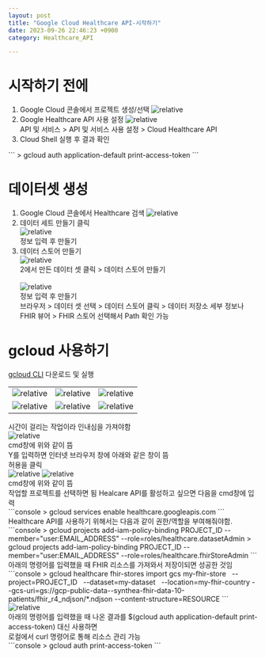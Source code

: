 ```yaml
---
layout: post
title: "Google Cloud Healthcare API-시작하기"
date: 2023-09-26 22:46:23 +0900
category: Healthcare_API

---
```

# 시작하기 전에
<ol>
<li>Google Cloud 콘솔에서 프로젝트 생성/선택
<img class="picture"  src='{{ "public/img/console.png" | relative_url }}' alt='relative'/></li>
<li>
Google Healthcare API 사용 설정
<img class="picture"  src='{{ "public/img/api_valid.png" | relative_url }}' alt='relative'/><br>
<div class="explain">API 및 서비스 > API 및 서비스 사용 설정 > Cloud Healthcare API</div>
</li>
<li>Cloud Shell 실행 후 결과 확인</li>
</ol>
```
> gcloud auth application-default print-access-token
``` 

# 데이터셋 생성
<ol>
<li>Google Cloud 콘솔에서 Healthcare 검색
<img class="picture"  src='{{ "public/img/console_health.png" | relative_url }}' alt='relative'/>
</li>
<li>데이터 세트 만들기 클릭<br>
<img class="picture"  src='{{ "public/img/healthcare_browser.png" | relative_url }}' alt='relative'/><br>
<div class="explain">정보 입력 후 만들기</div>
</li>
<li>
데이터 스토어 만들기<br>
<img class="picture"  src='{{ "public/img/make_dataset1.png" | relative_url }}' alt='relative'/><br>
<div class="explain">2에서 만든 데이터 셋 클릭 > 데이터 스토어 만들기</div><br>
<img class="picture"  src='{{ "public/img/make_dataset2.png" | relative_url }}' alt='relative'/><br>
<div class="explain">
정보 입력 후 만들기<br>
브라우저 > 데이터 셋 선택 > 데이터 스토어 클릭 > 데이터 저장소 세부 정보나<br>
FHIR 뷰어 > FHIR 스토어 선택해서 Path 확인 가능
</div>
</li>
</ol>

# gcloud 사용하기
<div class="explain">
<p><a href="https://dl.google.com/dl/cloudsdk/channels/rapid/GoogleCloudSDKInstaller.exe?hl=ko
">gcloud CLI</a> 다운로드 및 실행
</p>
</div>
<table>
<tr>
<td><img  src='{{ "public/img/gcloud1.png" | relative_url }}' alt='relative'></td>
<td><img  src='{{ "public/img/gcloud2.png" | relative_url }}' alt='relative'></td>
<td><img  src='{{ "public/img/gcloud3.png" | relative_url }}' alt='relative'></td>
</tr>
<tr>
<td><img  src='{{ "public/img/gcloud4.png" | relative_url }}' alt='relative'></td>
<td><img  src='{{ "public/img/gcloud6.png" | relative_url }}' alt='relative'></td>
<td><img  src='{{ "public/img/gcloud7.png" | relative_url }}' alt='relative'></td>
</tr>
</table>
<div class="explain">
시간이 걸리는 작업이라 인내심을 가져야함
</div>
<img  src='{{ "public/img/gcloud8.png" | relative_url }}' alt='relative'>
<div class="explain">
cmd창에 위와 같이 뜸<br>
Y를 입력하면 인터넷 브라우저 창에 아래와 같은 창이 뜸<br>
허용을 클릭
</div>
<img  src='{{ "public/img/gcloud9.png" | relative_url }}' alt='relative'>
<img  src='{{ "public/img/gcloud10.png" | relative_url }}' alt='relative'>
<div class="explain">
cmd창에 위와 같이 뜸<br>
작업할 프로젝트를 선택하면 됨
Healcare API를 활성하고 싶으면 다음을 cmd창에 입력
</div>
```console
> gcloud services enable healthcare.googleapis.com 
```
<div class="explain">
Healthcare API를 사용하기 위해서는 다음과 같이 권한/역할을 부여해줘야함.
</div>
```console
> gcloud projects add-iam-policy-binding PROJECT_ID --member="user:EMAIL_ADDRESS" 
 --role=roles/healthcare.datasetAdmin 
> gcloud projects add-iam-policy-binding PROJECT_ID --member="user:EMAIL_ADDRESS" 
 --role=roles/healthcare.fhirStoreAdmin
```
<div class="explain">
아래의 명령어를 입력했을 때 FHIR 리소스를 가져와서 저장이되면 성공한 것임
</div>
```console
> gcloud healthcare fhir-stores import gcs my-fhir-store 
  --project=PROJECT_ID 
  --dataset=my-dataset 
  --location=my-fhir-country 
  --gcs-uri=gs://gcp-public-data--synthea-fhir-data-10-patients/fhir_r4_ndjson/*.ndjson 
  --content-structure=RESOURCE 
```
<img  src='{{ "public/img/gcloud11.png" | relative_url }}' alt='relative'>
<div class="explain">
아래의 명령어를 입력했을 때 나온 결과를 $(gcloud auth application-default print-access-token) 대신 사용하면<br> 로컬에서 curl 명령어로 통해 리소스 관리 가능
</div>
```console
> gcloud auth print-access-token
```